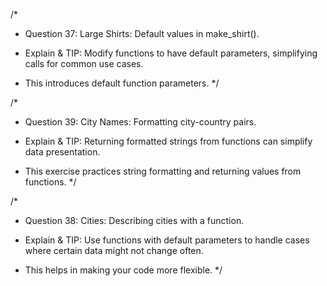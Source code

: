 /*
* Question 37: Large Shirts: Default values in make_shirt().

* Explain & TIP: Modify functions to have default parameters, simplifying calls for common use cases. 
* This introduces default function parameters.
*/

/*
* Question 39: City Names: Formatting city-country pairs.

* Explain & TIP: Returning formatted strings from functions can simplify data presentation. 
* This exercise practices string formatting and returning values from functions.
*/

/*
* Question 38: Cities: Describing cities with a function.

* Explain & TIP: Use functions with default parameters to handle cases where certain data might not change often. 
* This helps in making your code more flexible.
*/